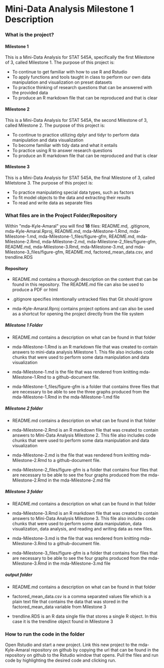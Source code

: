 # Mini-Data Analysis Milestone 1 Description

### What is the project?
#### Milestone 1
This is a Mini-Data Analysis for STAT 545A, specifically the first Milestone of 3, called Milestone 1. The purpose of this project is:
- To continue to get familiar with how to use R and Rstudio 
- To apply functions and tools taught in class to perform our own data manipulation and visualization on preset datasets
- To practice thinking of research questions that can be answered with the provided data
- To produce an R markdown file that can be reproduced and that is clear

#### Milestone 2
This is a Mini-Data Analysis for STAT 545A, the second Milestone of 3, called Milestone 2. The purpose of this project is:
- To continue to practice utilizing dplyr and tidyr to perform data manipulation and data visualization
- To become familiar with tidy data and what it entails
- To practice using R to answer research questions
- To produce an R markdown file that can be reproduced and that is clear

#### Milestone 3
This is a Mini-Data Analysis for STAT 545A, the final Milestone of 3, called Miletstone 3. The purpose of this project is:
- To practice manipulating special data types, such as factors
- To fit model objects to the data and extracting their results
- To read and write data as separate files

### What files are in the Project Folder/Repository
Within "mda-Kyle-Amaral" you will find **18** files: README.md, .gitignore, mda-Kyle-Amaral.Rproj, README.md, mda-Milestone-1.Rmd, mda-Milestone-1.md, mda-Milestone-1_files/figure-gfm, README.md, mda-Milestone-2.Rmd, mda-Milestone-2.md, mda-Milestone-2_files/figure-gfm, README.md, mda-Milestone-3.Rmd, mda-Milestone-3.md, and mda-Milestone-3_files/figure-gfm, README.md, factored_mean_data.csv, and trendline.RDS

#### Repository 
- README.md contains a thorough description on the content that can be found in this repository. The README.md file can also be used to produce a PDF or html

- .gitignore specifies intentionally untracked files that Git should ignore

- mda-Kyle-Amaral.Rproj contains project options and can also be used as a shortcut for opening the project directly from the file system 

##### Milestone 1 Folder
- README.md contains a description on what can be found in that folder

- mda-Milestone-1.Rmd is an R markdown file that was created to contain answers to mini-data analysis Milestone 1. This file also includes code chunks that were used to perform some data manipulation and data visualization

- mda-Milestone-1.md is the file that was rendered from knitting mda-Milestone-1.Rmd to a github-document file.

- mda-Milestone-1_files/figure-gfm is a folder that contains three files that are necessary to be able to see the three graphs produced from the mda-Milestone-1.Rmd in the mda-Milestone-1.md file

##### Milestone 2 folder 
- README.md contains a description on what can be found in that folder

- mda-Milestone-2.Rmd is an R markdown file that was created to contain answers to Mini-Data Analysis Milestone 2. This file also includes code chunks that were used to perform some data manipulation and data visualization

- mda-Milestone-2.md is the file that was rendered from knitting mda-Milestone-2.Rmd to a github-document file.

- mda-Milestone-2_files/figure-gfm is a folder that contains four files that are necessary to be able to see the four graphs produced from the mda-Milestone-2.Rmd in the mda-Milestone-2.md file

##### Milestone 3 folder
- README.md contains a description on what can be found in that folder

- mda-Milestone-3.Rmd is an R markdown file that was created to contain answers to Mini-Data Analysis Milestone 3. This file also includes code chunks that were used to perform some data manipulation, data visualization, data analysis, and reading and writing data as new files.

- mda-Milestone-3.md is the file that was rendered from knitting mda-Milestone-3.Rmd to a github-document file.

- mda-Milestone-3_files/figure-gfm is a folder that contains four files that are necessary to be able to see the four graphs produced from the mda-Milestone-3.Rmd in the mda-Milestone-3.md file

##### output folder
- README.md contains a description on what can be found in that folder

- factored_mean_data.csv is a comma separated values file which is a plain text file that contains the data that was stored in the factored_mean_data variable from Milestone 3

- trendline.RDS is an R data single file that stores a single R object. In this case it is the trendline object found in Milestone 3

### How to run the code in the folder
Open Rstudio and start a new project. Link this new project to the mda-Kyle-Amaral repository on github by copying the url that can be found in the repository on github to the Rstudio window that opens. Pull the files and run code by highlighting the desired code and clicking run. 
